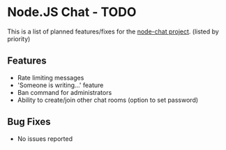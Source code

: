 Node.JS Chat - TODO
===================
This is a list of planned features/fixes for the [node-chat project](https://github.com/IgorAntun/node-chat).
(listed by priority)

## Features
- Rate limiting messages
- 'Someone is writing...' feature
- Ban command for administrators
- Ability to create/join other chat rooms (option to set password)

## Bug Fixes
- No issues reported
